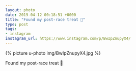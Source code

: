 ```yaml
---
layout: photo
date: 2019-04-12 00:18:51 +0000
title: "Found my post-race treat 🤮"
type: post
tags:
- instagram
instagram_url: https://www.instagram.com/p/BwIpZnupyX4/
---
```


{% picture u-photo img/BwIpZnupyX4.jpg %}

Found my post-race treat 🤮
